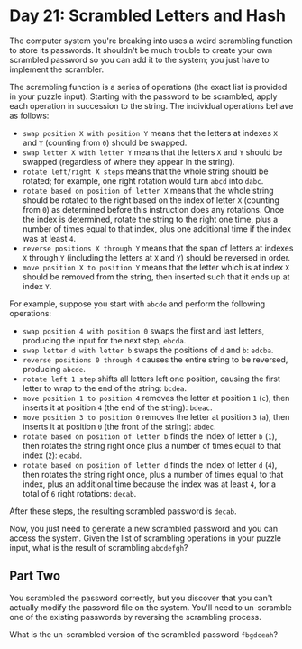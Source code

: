 # Day 21: Scrambled Letters and Hash

The computer system you're breaking into uses a weird scrambling function to store its passwords. It shouldn't be much trouble to create your own scrambled password so you can add it to the system; you just have to implement the scrambler.

The scrambling function is a series of operations (the exact list is provided in your puzzle input). Starting with the password to be scrambled, apply each operation in succession to the string. The individual operations behave as follows:

  - `swap position X with position Y` means that the letters at indexes `X` and `Y` (counting from `0`) should be swapped.
  - `swap letter X with letter Y` means that the letters `X` and `Y` should be swapped (regardless of where they appear in the string).
  - `rotate left/right X steps` means that the whole string should be rotated; for example, one right rotation would turn `abcd` into `dabc`.
  - `rotate based on position of letter X` means that the whole string should be rotated to the right based on the index of letter `X` (counting from `0`) as determined before this instruction does any rotations. Once the index is determined, rotate the string to the right one time, plus a number of times equal to that index, plus one additional time if the index was at least `4`.
  - `reverse positions X through Y` means that the span of letters at indexes `X` through `Y` (including the letters at `X` and `Y`) should be reversed in order.
  - `move position X to position Y` means that the letter which is at index `X` should be removed from the string, then inserted such that it ends up at index `Y`.

For example, suppose you start with `abcde` and perform the following operations:

  - `swap position 4 with position 0` swaps the first and last letters, producing the input for the next step, `ebcda`.
  - `swap letter d with letter b` swaps the positions of `d` and `b`: `edcba`.
  - `reverse positions 0 through 4` causes the entire string to be reversed, producing `abcde`.
  - `rotate left 1 step` shifts all letters left one position, causing the first letter to wrap to the end of the string: `bcdea`.
  - `move position 1 to position 4` removes the letter at position `1` (`c`), then inserts it at position `4` (the end of the string): `bdeac`.
  - `move position 3 to position 0` removes the letter at position `3` (`a`), then inserts it at position `0` (the front of the string): `abdec`.
  - `rotate based on position of letter b` finds the index of letter `b` (`1`), then rotates the string right once plus a number of times equal to that index (`2`): `ecabd`.
  - `rotate based on position of letter d` finds the index of letter `d` (`4`), then rotates the string right once, plus a number of times equal to that index, plus an additional time because the index was at least `4`, for a total of `6` right rotations: `decab`.

After these steps, the resulting scrambled password is `decab`.

Now, you just need to generate a new scrambled password and you can access the system. Given the list of scrambling operations in your puzzle input, what is the result of scrambling `abcdefgh`?

## Part Two

You scrambled the password correctly, but you discover that you can't actually modify the password file on the system. You'll need to un-scramble one of the existing passwords by reversing the scrambling process.

What is the un-scrambled version of the scrambled password `fbgdceah`?
